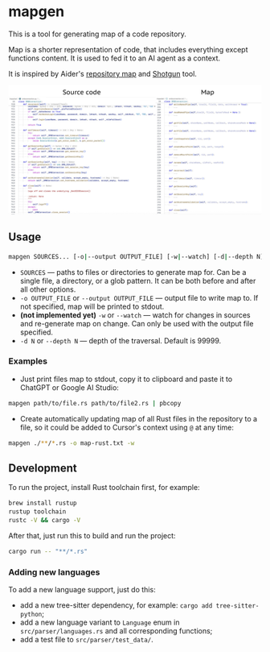 # mapgen

This is a tool for generating map of a code repository.

Map is a shorter representation of code, that includes everything except functions content.  It is used to fed it to an AI agent as a context.

It is inspired by Aider's [repository map](https://aider.chat/docs/repomap.html) and [Shotgun](https://github.com/glebkudr/shotgun_code) tool.

![Example](example.jpg)

## Usage

```bash
mapgen SOURCES... [-o|--output OUTPUT_FILE] [-w|--watch] [-d|--depth N]
```
- `SOURCES` — paths to files or directories to generate map for.  Can be a single file, a directory, or a glob pattern.  It can be both before and after all other options.
- `-o OUTPUT_FILE` or `--output OUTPUT_FILE` — output file to write map to.  If not specified, map will be printed to stdout.
- **(not implemented yet)** `-w` or `--watch` — watch for changes in sources and re-generate map on change.  Can only be used with the output file specified.
- `-d N` or `--depth N` — depth of the traversal.  Default is 99999.

### Examples

- Just print files map to stdout, copy it to clipboard and paste it to ChatGPT or Google AI Studio:
```bash
mapgen path/to/file.rs path/to/file2.rs | pbcopy
```

- Create automatically updating map of all Rust files in the repository to a file, so it could be added to Cursor's context using `@` at any time:
```bash
mapgen ./**/*.rs -o map-rust.txt -w
```

## Development

To run the project, install Rust toolchain first, for example:
```bash
brew install rustup
rustup toolchain
rustc -V && cargo -V
```

After that, just run this to build and run the project:
```bash
cargo run -- "**/*.rs"
```

### Adding new languages

To add a new language support, just do this:
- add a new tree-sitter dependency, for example: `cargo add tree-sitter-python`;
- add a new language variant to `Language` enum in `src/parser/languages.rs` and all corresponding functions;
- add a test file to `src/parser/test_data/`.
